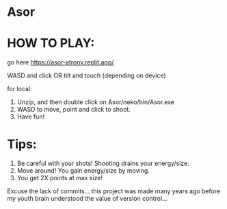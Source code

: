 # Asor
# HOW TO PLAY:

go here https://asor-atrony.replit.app/

WASD and click OR tilt and touch (depending on device)

for local:


1. Unzip, and then double click on Asor/neko/bin/Asor.exe
2. WASD to move, point and click to shoot.
3. Have fun!

# Tips:

1. Be careful with your shots! Shooting drains your energy/size.
2. Move around! You gain energy/size by moving.
3. You get 2X points at max size!


Excuse the lack of commits... this project was made many years ago before my youth brain understood the value of version control...

